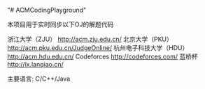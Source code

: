 "# ACMCodingPlayground" 

本项目用于实时同步以下OJ的解题代码

浙江大学（ZJU）			http://acm.zju.edu.cn/
北京大学（PKU）			http://acm.pku.edu.cn/JudgeOnline/
杭州电子科技大学（HDU）	http://acm.hdu.edu.cn/
Codeforces				http://codeforces.com/
蓝桥杯					http://lx.lanqiao.cn/

主要语言: C/C++/Java